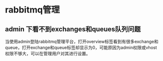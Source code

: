 # rabbitmq管理

## admin 下看不到exchanges和queues队列问题

当使用admin登陆rabbitmq管理平台，打开overview标签看到有很多exchange和queue，打开exchange和queue标签却显示为0，可能原因为admin权限或vhost权限不够大，可以在管理用户对其进行设置。
